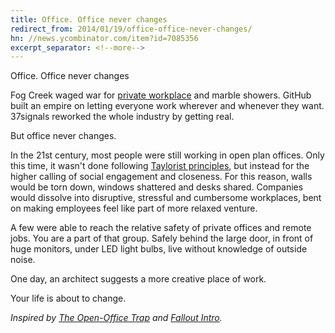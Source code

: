 ```yaml
---
title: Office. Office never changes
redirect_from: 2014/01/19/office-office-never-changes/
hn: //news.ycombinator.com/item?id=7085356
excerpt_separator: <!--more-->
---
```


Office. Office never changes

Fog Creek waged war for [private workplace](http://officesnapshots.com/2009/01/08/fog-creek-software-office/) and marble showers. GitHub built an empire on letting everyone work wherever and whenever they want. 37signals reworked the whole industry by getting real.

But office never changes.

<!--more-->

In the 21st century, most people were still working in open plan offices. Only this time, it wasn't done following [Taylorist principles](http://www.carusostjohn.com/media/artscouncil/history/taylorist/index.html), but instead for the higher calling of social engagement and closeness. For this reason, walls would be torn down, windows shattered and desks shared. Companies would dissolve into disruptive, stressful and cumbersome workplaces, bent on making employees feel like part of more relaxed venture.

A few were able to reach the relative safety of private offices and remote jobs. You are a part of that group. Safely behind the large door, in front of huge monitors, under LED light bulbs, live without knowledge of outside noise.

One day, an architect suggests a more creative place of work.

Your life is about to change.

_Inspired by [The Open-Office Trap](http://www.newyorker.com/online/blogs/currency/2014/01/the-open-office-trap.html) and [Fallout Intro](http://www.youtube.com/watch?v=WkBNKa2KXZE)._
